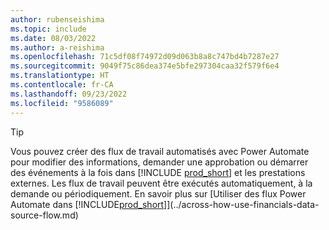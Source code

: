 ```yaml
---
author: rubenseishima
ms.topic: include
ms.date: 08/03/2022
ms.author: a-reishima
ms.openlocfilehash: 71c5df08f74972d09d063b8a8c747bd4b7287e27
ms.sourcegitcommit: 9049f75c86dea374e5bfe297304caa32f579f6e4
ms.translationtype: HT
ms.contentlocale: fr-CA
ms.lasthandoff: 09/23/2022
ms.locfileid: "9586089"
---
```

> [!TIP]
> Vous pouvez créer des flux de travail automatisés avec Power Automate pour modifier des informations, demander une approbation ou démarrer des événements à la fois dans [!INCLUDE [prod_short](prod_short.md)] et les prestations externes. Les flux de travail peuvent être exécutés automatiquement, à la demande ou périodiquement. En savoir plus sur [Utiliser des flux Power Automate dans [!INCLUDE[prod_short](includes/prod_short.md)]](../across-how-use-financials-data-source-flow.md)

